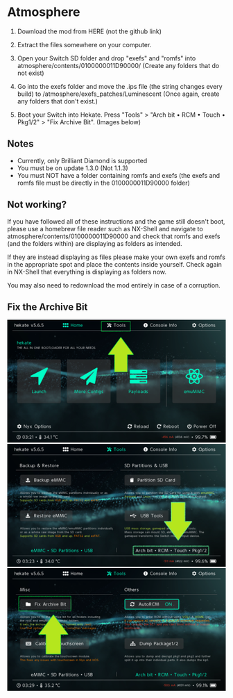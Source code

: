 
# Atmosphere

1. Download the mod from HERE (not the github link)

2. Extract the files somewhere on your computer.

3. Open your Switch SD folder and drop "exefs" and "romfs" into atmosphere/contents/0100000011D90000/ (Create any folders that do not exist)

4. Go into the exefs folder and move the .ips file (the string changes every build) to /atmosphere/exefs_patches/Luminescent (Once again, create any folders that don't exist.)

5. Boot your Switch into Hekate. Press "Tools" > "Arch bit • RCM • Touch • Pkg1/2" > "Fix Archive Bit". (Images below)

## Notes

- Currently, only Brilliant Diamond is supported
- You must be on update 1.3.0 (Not 1.1.3)
- You must NOT have a folder containing romfs and exefs (the exefs and romfs file must be directly in the 0100000011D90000 folder)

## Not working?

If you have followed all of these instructions and the game still doesn't boot, please use a homebrew file reader such as NX-Shell and navigate to atmosphere/contents/0100000011D90000 and check that romfs and exefs (and the folders within) are displaying as folders as intended.

If they are instead displaying as files please make your own exefs and romfs in the appropriate spot and place the contents inside yourself. Check again in NX-Shell that everything is displaying as folders now.

You may also need to redownload the mod entirely in case of a corruption.

## Fix the Archive Bit

![Fix Archive Bit 1](./img/fix_archive_bit_1.png)
![Fix Archive Bit 2](./img/fix_archive_bit_2.png)
![Fix Archive Bit 3](./img/fix_archive_bit_3.png)